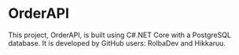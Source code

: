 # OrderAPI

This project, OrderAPI, is built using C#.NET Core with a PostgreSQL database. It is developed by GitHub users: RolbaDev and Hikkaruu.
